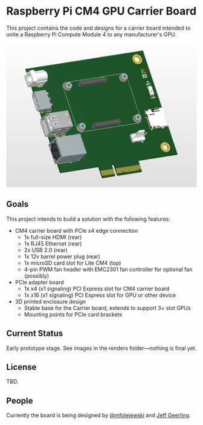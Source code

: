 # Raspberry Pi CM4 GPU Carrier Board

This project contains the code and designs for a carrier board intended to unite a Raspberry Pi Compute Module 4 to any manufacturer's GPU.

![CM4 GPU Carrier Board render](renders/cm4_gpu1.png)

## Goals

This project intends to build a solution with the following features:

  - CM4 carrier board with PCIe x4 edge connection
    - 1x full-size HDMI (rear)
    - 1x RJ45 Ethernet (rear)
    - 2x USB 2.0 (rear)
    - 1x 12v barrel power plug (rear)
    - 1x microSD card slot for Lite CM4 (top)
    - 4-pin PWM fan header with EMC2301 fan controller for optional fan (possibly)
  - PCIe adapter board
    - 1x x4 (x1 signaling) PCI Express slot for CM4 carrier board
    - 1x x16 (x1 signaling) PCI Express slot for GPU or other device
  - 3D printed enclosure design
    - Stable base for the Carrier board, extends to support 3+ slot GPUs
    - Mounting points for PCIe card brackets

## Current Status

Early prototype stage. See images in the renders folder—nothing is final yet.

## License

TBD.

## People

Currently the board is being designed by [@mfolejewski](https://github.com/mfolejewski) and [Jeff Geerling](https://www.jeffgeerling.com).
